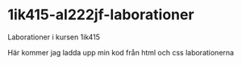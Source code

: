1ik415-al222jf-laborationer
===========================

Laborationer i kursen 1ik415

Här kommer jag ladda upp min kod från html och css laborationerna
